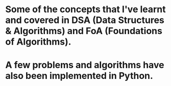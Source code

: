 #    Some of the concepts that I've learnt and covered in DSA (Data Structures & Algorithms) and FoA (Foundations of Algorithms).  

#    A few problems and algorithms have also been implemented in Python.  
